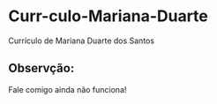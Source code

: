 # Curr-culo-Mariana-Duarte

Currículo de Mariana Duarte dos Santos

## Observção:

Fale comigo ainda não funciona!
